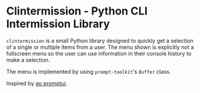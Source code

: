 # Clintermission - Python CLI Intermission Library
`clintermission` is a small Python library designed to quickly get a selection
of a single or multiple items from a user. The menu shown is explicitly not a
fullscreen menu so the user can use information in their console history to
make a selection.

The menu is implemented by using `prompt-toolkit`'s `Buffer` class.

Inspired by [go promptui](https://github.com/manifoldco/promptui).

